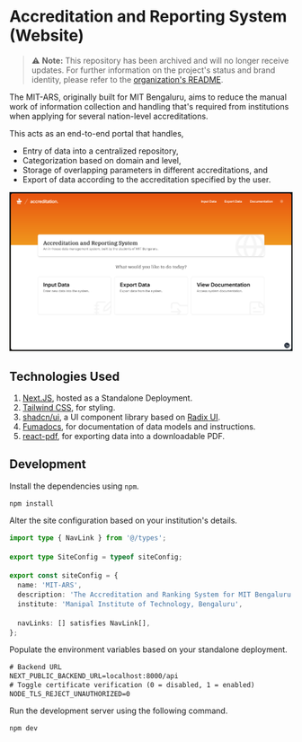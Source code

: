 # Accreditation and Reporting System (Website)

> ⚠️ **Note:** This repository has been archived and will no longer receive updates. For further information on the project's status and brand identity, please refer to the [organization's README](https://github.com/orgs/YCN-club).

The MIT-ARS, originally built for MIT Bengaluru, aims to reduce the manual work of information collection and handling that's required from institutions when applying for several nation-level accreditations.

This acts as an end-to-end portal that handles,

- Entry of data into a centralized repository,
- Categorization based on domain and level,
- Storage of overlapping parameters in different accreditations, and
- Export of data according to the accreditation specified by the user.

![App Screenshot](/public/meta/app-screenshot.png)

## Technologies Used

1. [Next.JS](https://nextjs.org), hosted as a Standalone Deployment.
2. [Tailwind CSS](https://tailwindcss.com), for styling.
3. [shadcn/ui](https://ui.shadcn.com), a UI component library based on [Radix UI](https://radix-ui.com).
4. [Fumadocs](https://fumadocs.vercel.app/), for documentation of data models and instructions.
5. [react-pdf](https://react-pdf.org/), for exporting data into a downloadable PDF.

## Development

Install the dependencies using `npm`.

```console
npm install
```

Alter the site configuration based on your institution's details.

```ts
import type { NavLink } from '@/types';

export type SiteConfig = typeof siteConfig;

export const siteConfig = {
  name: 'MIT-ARS',
  description: 'The Accreditation and Ranking System for MIT Bengaluru.',
  institute: 'Manipal Institute of Technology, Bengaluru',

  navLinks: [] satisfies NavLink[],
};
```

Populate the environment variables based on your standalone deployment.

```env
# Backend URL
NEXT_PUBLIC_BACKEND_URL=localhost:8000/api
# Toggle certificate verification (0 = disabled, 1 = enabled)
NODE_TLS_REJECT_UNAUTHORIZED=0
```

Run the development server using the following command.

```console
npm dev
```
